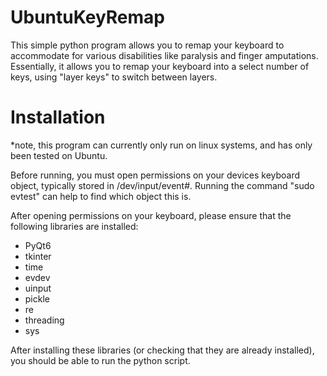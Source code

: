 # UbuntuKeyRemap
This simple python program allows you to remap your keyboard to accommodate for various disabilities like paralysis and finger amputations. Essentially, it allows you to remap your keyboard into a select number of keys, using "layer keys" to switch between layers.
# Installation
*note, this program can currently only run on linux systems, and has only been tested on Ubuntu.

Before running, you must open permissions on your devices keyboard object, typically stored in /dev/input/event#. Running the command "sudo evtest" can help to find which object this is.

After opening permissions on your keyboard, please ensure that the following libraries are installed: 
- PyQt6
- tkinter
- time
- evdev
- uinput
- pickle
- re
- threading
- sys

After installing these libraries (or checking that they are already installed), you should be able to run the python script. 
